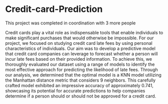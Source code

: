 # Credit-card-Prediction

This project was completed in coordination with 3 more people

Credit cards play a vital role as indispensable tools that enable individuals to make significant purchases that would otherwise be impossible. For our project, we focused on studying credit card late fees by using personal characteristics of individuals. Our aim was to develop a predictive model that credit card companies can leverage to forecast whether a person will incur late fees based on their provided information. To achieve this, we thoroughly evaluated our dataset using a range of models to identify the most effective approach for predicting the likelihood of late fees. Through our analysis, we determined that the optimal model is a KNN model utilizing the Manhattan distance metric that considers 9 neighbors. This carefully crafted model exhibited an impressive accuracy of approximately 0.741, showcasing its potential for accurate predictions to help companies determine if a person should or should not be approved for a credit card.
